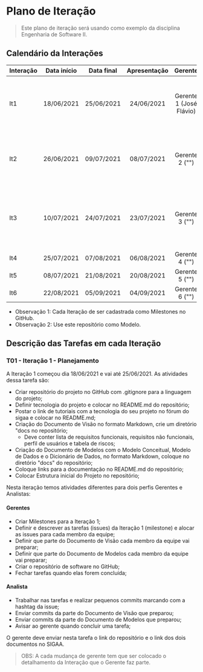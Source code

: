 # Plano de Iteração

> Este plano de iteração será usando como exemplo da disciplina Engenharia de Software II.

## Calendário da Interações

| Interação | Data início | Data final | Apresentação | Gerente | Detalhes |
| --------- | :---------: | :--------: | :----------: | :-----: | :------: |
| It1 | 18/06/2021 | 25/06/2021 | 24/06/2021 | Gerente 1 (José Flávio) | Criar Documento de Visão, Modelos e Plano de Interação e Release. |
| It2 | 26/06/2021 | 09/07/2021 | 08/07/2021 | Gerente 2 ("") | Detalhar US00, Implementar US00, Detalhar US01 e US02. |
| It3 | 10/07/2021 | 24/07/2021 | 23/07/2021 | Gerente 3 ("") | Implementar US01 e US02, Detalhar US03 e US04, Testar US00. |
| It4 | 25/07/2021 | 07/08/2021 | 06/08/2021 | Gerente 4 ("") |  |
| It5 | 08/07/2021 | 21/08/2021 | 20/08/2021 | Gerente 5 ("") |  |
| It6 | 22/08/2021 | 05/09/2021 | 04/09/2021 | Gerente 6 ("") |  |

- Observação 1: Cada Iteração de ser cadastrada como Milestones no GitHub.
- Observação 2: Use este repositório como Modelo.

## Descrição das Tarefas em cada Iteração

### T01 - Iteração 1 - Planejamento

A Iteração 1 começou dia 18/06/2021 e vai até 25/06/2021. As atividades dessa tarefa são:

- Criar repositório do projeto no GitHub com .gitignore para a linguagem do projeto;
- Definir tecnologia do projeto e colocar no README.md do repositório;
- Postar o link de tutoriais com a tecnologia do seu projeto no fórum do sigaa e colocar no README.md;
- Criação do Documento de Visão no formato Markdown, crie um diretório "docs no repositório;
  - Deve conter lista de requisitos funcionais, requisitos não funcionais, perfil de usuários e tabela de riscos;
- Criação do Documento de Modelos com o Modelo Conceitual, Modelo de Dados e o Dicionário de Dados, no formato Markdown, coloque no diretório "docs" do repositório;
- Coloque links para a documentação no README.md do repositório;
- Colocar Estrutura inicial do Projeto no repositório;

Nesta iteração temos atividades diferentes para dois perfis Gerentes e Analistas:

#### Gerentes

- Criar Milestones para a Iteração 1;
- Definir e descrever as tarefas (issues) da Iteração 1 (milestone) e alocar as issues para cada membro da equipe;
- Definir que parte do Documento de Visão cada membro da equipe vai preparar;
- Definir que parte do Documento de Modelos cada membro da equipe vai preparar;
- Criar o repositório de software no GitHub;
- Fechar tarefas quando elas forem concluída;

#### Analista

- Trabalhar nas tarefas e realizar pequenos commits marcando com a hashtag da issue;
- Enviar commits da parte do Documento de Visão que preparou;
- Enviar commits da parte do Documento de Modelos que preparou;
- Avisar ao gerente quando concluir uma tarefa;

O gerente deve enviar nesta tarefa o link do repositório e o link dos dois documentos no SIGAA.

> OBS: A cada mudança de gerente tem que ser colocado o detalhamento da Interação que o Gerente faz parte.


